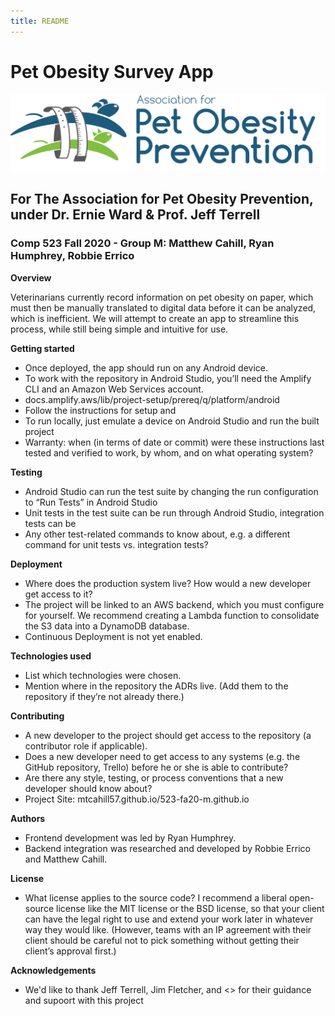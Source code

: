 ```yaml
---
title: README
---
```


# Pet Obesity Survey App

![Logo](apop-logo.png)

## For The Association for Pet Obesity Prevention, under Dr. Ernie Ward & Prof. Jeff Terrell
### Comp 523 Fall 2020 - Group M: Matthew Cahill, Ryan Humphrey, Robbie Errico

**Overview**

Veterinarians currently record information on pet obesity on paper, which must then be manually translated to digital data before it can be analyzed, which is inefficient. We will attempt to create an app to streamline this process, while still being simple and intuitive for use.

**Getting started**
- Once deployed, the app should run on any Android device. 
- To work with the repository in Android Studio, you’ll need the Amplify CLI and an Amazon Web Services account.
- docs.amplify.aws/lib/project-setup/prereq/q/platform/android
- Follow the instructions for setup and 
- To run locally, just emulate a device on Android Studio and run the built project
- Warranty: when (in terms of date or commit) were these instructions last tested and verified to work, by whom, and on what operating system?

**Testing**
- Android Studio can run the test suite by changing the run configuration to “Run Tests” in Android Studio
- Unit tests in the test suite can be run through Android Studio, integration tests can be 
- Any other test-related commands to know about, e.g. a different command for unit tests vs. integration tests?

**Deployment**
- Where does the production system live? How would a new developer get access to it?
- The project will be linked to an AWS backend, which you must configure for yourself. We recommend creating a Lambda function to consolidate the S3 data into a DynamoDB database.
- Continuous Deployment is not yet enabled.

**Technologies used**
- List which technologies were chosen.
- Mention where in the repository the ADRs live. (Add them to the repository if they’re not already there.)

**Contributing**
- A new developer to the project should get access to the repository (a contributor role if applicable).
- Does a new developer need to get access to any systems (e.g. the GitHub repository, Trello) before he or she is able to contribute?
- Are there any style, testing, or process conventions that a new developer should know about?
- Project Site: mtcahill57.github.io/523-fa20-m.github.io

**Authors**
- Frontend development was led by Ryan Humphrey.
- Backend integration was researched and developed by Robbie Errico and Matthew Cahill.

**License**
- What license applies to the source code? I recommend a liberal open-source license like the MIT license or the BSD license, so that your client can have the legal right to use and extend your work later in whatever way they would like. (However, teams with an IP agreement with their client should be careful not to pick something without getting their client’s approval first.)

**Acknowledgements**
- We'd like to thank Jeff Terrell, Jim Fletcher, and <> for their guidance and supoort with this project
